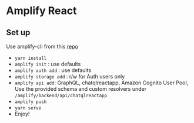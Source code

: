 # Amplify React

## Set up

Use amplify-cli from this [repo](https://github.com/onlybakam/amplify-cli)

- `yarn install`
- `amplify init` : use defaults
- `amplify auth add` : use defaults
- `amplify storage add` : r/w for Auth users only
- `amplify api add`: GraphQL, chatqlreactapp, Amazon Cognito User Pool, Use the provided schema and custom resolvers under `/amplify/backend/api/chatqlreactapp`
- `amplify push`
- `yarn serve`
- Enjoy!

